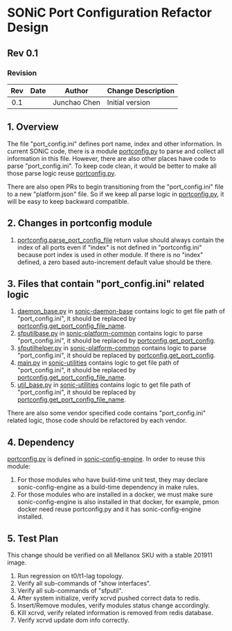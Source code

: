# SONiC Port Configuration Refactor Design #

## Rev 0.1 ###

### Revision ###

 | Rev |     Date    |       Author       | Change Description                |
 |:---:|:-----------:|:------------------:|-----------------------------------|
 | 0.1 |             |      Junchao Chen  | Initial version                   |

## 1. Overview

The file "port_config.ini" defines port name, index and other information. In current SONiC code, there is a module [portconfig.py](https://github.com/Azure/sonic-buildimage/blob/master/src/sonic-config-engine/portconfig.py) to parse and collect all information in this file. However, there are also other places have code to parse "port_config.ini". To keep code clean, it would be better to make all those parse logic reuse [portconfig.py](https://github.com/Azure/sonic-buildimage/blob/master/src/sonic-config-engine/portconfig.py).

There are also open PRs to begin transitioning from the "port_config.ini" file to a new "platform.json" file. So if we keep all parse logic in [portconfig.py](https://github.com/Azure/sonic-buildimage/blob/master/src/sonic-config-engine/portconfig.py), it will be easy to keep backward compatible.

## 2. Changes in portconfig module

1. [portconfig.parse_port_config_file](https://github.com/Azure/sonic-buildimage/blob/142d45ce98008aac6437070a3a941083494b52a8/src/sonic-config-engine/portconfig.py#L28) return value should always contain the index of all ports even if "index" is not defined in "portconfig.ini" because port index is used in other module. If there is no "index" defined, a zero based auto-increment default value should be there.

## 3. Files that contain "port_config.ini" related logic

1. [daemon_base.py](https://github.com/Azure/sonic-buildimage/blob/master/src/sonic-daemon-base/sonic_daemon_base/daemon_base.py) in [sonic-daemon-base](https://github.com/Azure/sonic-buildimage/tree/master/src/sonic-daemon-base) contains logic to get file path of "port_config.ini", it should be replaced by [portconfig.get_port_config_file_name](https://github.com/Azure/sonic-buildimage/blob/142d45ce98008aac6437070a3a941083494b52a8/src/sonic-config-engine/portconfig.py#L6).
2. [sfputilbase.py](https://github.com/Azure/sonic-platform-common/blob/master/sonic_platform_base/sonic_sfp/sfputilbase.py) in [sonic-platform-common](https://github.com/Azure/sonic-platform-common) contains logic to parse "port_config.ini", it should be replaced by [portconfig.get_port_config](https://github.com/Azure/sonic-buildimage/blob/142d45ce98008aac6437070a3a941083494b52a8/src/sonic-config-engine/portconfig.py#L20).
3. [sfputilhelper.py](https://github.com/Azure/sonic-platform-common/blob/master/sonic_platform_base/sonic_sfp/sfputilhelper.py) in [sonic-platform-common](https://github.com/Azure/sonic-platform-common) contains logic to parse "port_config.ini", it should be replaced by [portconfig.get_port_config](https://github.com/Azure/sonic-buildimage/blob/142d45ce98008aac6437070a3a941083494b52a8/src/sonic-config-engine/portconfig.py#L20).
4. [main.py](https://github.com/Azure/sonic-utilities/blob/master/sfputil/main.py) in [sonic-utilities](https://github.com/Azure/sonic-utilities) contains logic to get file path of "port_config.ini", it should be replaced by [portconfig.get_port_config_file_name](https://github.com/Azure/sonic-buildimage/blob/142d45ce98008aac6437070a3a941083494b52a8/src/sonic-config-engine/portconfig.py#L6).
5. [util_base.py](https://github.com/Azure/sonic-utilities/blob/master/utilities_common/util_base.py) in [sonic-utilities](https://github.com/Azure/sonic-utilities) contains logic to get file path of "port_config.ini", it should be replaced by [portconfig.get_port_config_file_name](https://github.com/Azure/sonic-buildimage/blob/142d45ce98008aac6437070a3a941083494b52a8/src/sonic-config-engine/portconfig.py#L6).

There are also some vendor specified code contains "port_config.ini" related logic, those code should be refactored by each vendor.

## 4. Dependency

[portconfig.py](https://github.com/Azure/sonic-buildimage/blob/master/src/sonic-config-engine/portconfig.py) is defined in [sonic-config-engine](https://github.com/Azure/sonic-buildimage/tree/master/src/sonic-config-engine). In order to reuse this module:

1. For those modules who have build-time unit test, they may declare sonic-config-engine as a build-time dependency in make rules.
2. For those modules who are installed in a docker, we must make sure sonic-config-engine is also installed in that docker, for example, pmon docker need reuse portconfig.py and it has sonic-config-engine installed.

## 5. Test Plan

This change should be verified on all Mellanox SKU with a stable 201911 image.

1. Run regression on t0/t1-lag topology.
2. Verify all sub-commands of "show interfaces".
3. Verify all sub-commands of "sfputil".
4. After system initialize, verify xcrvd pushed correct data to redis.
5. Insert/Remove modules, verify modules status change accordingly.
6. Kill xcrvd, verify related information is removed from redis database.
7. Verify xcrvd update dom info correctly.
